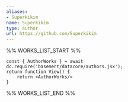 ```yaml
---
aliases:
- Superkikim
name: Superkikim
type: author
url: https://github.com/Superkikim
---
```



%% WORKS_LIST_START %%

```datacorejsx
const { AuthorWorks } = await dc.require('basement/datacore/authors.jsx');
return function View() {
    return <AuthorWorks/>
}
```
%% WORKS_LIST_END %%